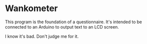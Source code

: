 # Wankometer
This program is the foundation of a questionnaire. It's intended to be connected to an Arduino to output text to an LCD screen.

I know it's bad. Don't judge me for it.
